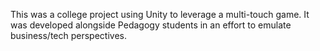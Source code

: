 This was a college project using Unity to leverage a multi-touch game. It was developed alongside Pedagogy students in an effort to emulate business/tech perspectives.
